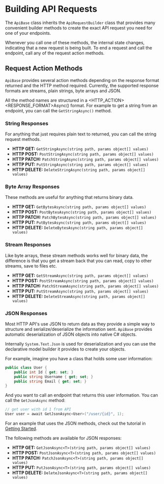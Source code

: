 # Building API Requests

The `ApiBase` class inherits the `ApiRequestBuilder` class that provides many convenient builder methods to create the exact API request you need for one of your endpoints.

Whenever you call one of these methods, the internal state changes, indicating that a new request is being built. To end a request and call the endpoint, call any of the request action methods.

## Request Action Methods
`ApiBase` provides several action methods depending on the response format returned and the HTTP method required. Currently, the supported response formats are streams, plain strings, byte arrays and JSON.

All the method names are structured in a <HTTP_ACTION><RESPONSE_FORMAT>Async() format. For example to get a string from an endpoint, you can call the `GetStringAsync()` method.

### String Responses
For anything that just requires plain text to returned, you can call the string request methods.

- **HTTP GET:** `GetStringAsync(string path, params object[] values)`
- **HTTP POST:** `PostStringAsync(string path, params object[] values)`
- **HTTP PATCH:** `PatchStringAsync(string path, params object[] values)`
- **HTTP PUT:** `PutStringAsync(string path, params object[] values)`
- **HTTP DELETE:** `DeleteStringAsync(string path, params object[] values)`

### Byte Array Responses
These methods are useful for anything that returns binary data.

- **HTTP GET:** `GetBytesAsync(string path, params object[] values)`
- **HTTP POST:** `PostBytesAsync(string path, params object[] values)`
- **HTTP PATCH:** `PatchBytesAsync(string path, params object[] values)`
- **HTTP PUT:** `PutBytesAsync(string path, params object[] values)`
- **HTTP DELETE:** `DeleteBytesAsync(string path, params object[] values)`

### Stream Responses
Like byte arrays, these stream methods works well for binary data, the difference is that you get a stream back that you can read, copy to other streams, save to files etc.

- **HTTP GET:** `GetStreamAsync(string path, params object[] values)`
- **HTTP POST:** `PostStreamAsync(string path, params object[] values)`
- **HTTP PATCH:** `PatchStreamAsync(string path, params object[] values)`
- **HTTP PUT:** `PutStreamAsync(string path, params object[] values)`
- **HTTP DELETE:** `DeleteStreamAsync(string path, params object[] values)`

### JSON Responses
Most HTTP API's use JSON to return data as they provide a simple way to structure and serialize/deserialize the information sent. `ApiBase` provides automatic deserialization of JSON objects into native C# objects.

Internally `System.Text.Json` is used for deserialization and you can use the declarative model builder it provides to create your objects.

For example, imagine you have a class that holds some user information:

```cs
public class User {
    public int Id { get; set; }
    public string Username { get; set; }
    public string Email { get; set; }
}
```

And you want to call an endpoint that returns this user information. You can call the `GetJsonAsync` method:

```cs
// get user with id 1 from API
User user = await GetJsonAsync<User>("/user/{id}", 1);
```

For an example that uses the JSON methods, check out the tutorial in [Getting Started](getting-started.md).

The following methods are available for JSON responses:

- **HTTP GET:** `GetJsonAsync<T>(string path, params object[] values)`
- **HTTP POST:** `PostJsonAsync<T>(string path, params object[] values)`
- **HTTP PATCH:** `PatchJsonAsync<T>(string path, params object[] values)`
- **HTTP PUT:** `PutJsonAsync<T>(string path, params object[] values)`
- **HTTP DELETE:** `DeleteJsonAsync<T>(string path, params object[] values)`

